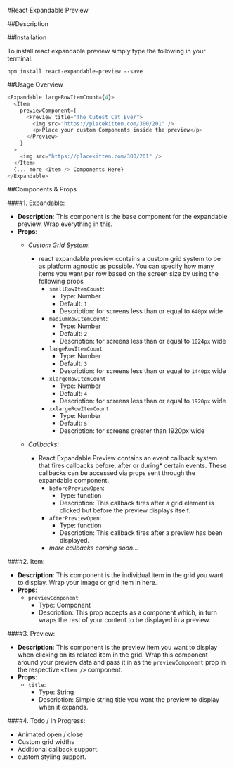 #React Expandable Preview

##Description


##Installation

To install react expandable preview simply type the following in your terminal:
```
npm install react-expandable-preview --save
```

##Usage Overview

```javascript
<Expandable largeRowItemCount={4}>
  <Item
    previewComponent={
      <Preview title="The Cutest Cat Ever">
        <img src="https://placekitten.com/300/201" />
        <p>Place your custom Components inside the preview</p>
      </Preview>
    }
  >
    <img src="https://placekitten.com/300/201" />
  </Item>
  {... more <Item /> Components Here}
</Expandable>
```


##Components & Props

####1. Expandable:
  - **Description**: This component is the base component for the expandable preview. Wrap everything in this.
  - **Props**:
    - *Custom Grid System*:
      - react expandable preview contains a custom grid system to be as platform agnostic as possible. You can specify how many items you want per row based on the screen size by using the following props
        - `smallRowItemCount`:
          - Type: Number
          - Default: `1`
          - Description: for screens less than or equal to `640px` wide
        - `mediumRowItemCount`:
          - Type: Number
          - Default: `2`
          - Description: for screens less than or equal to `1024px` wide
        - `largeRowItemCount`
          - Type: Number
          - Default: `3`
          - Description: for screens less than or equal to `1440px` wide
        - `xlargeRowItemCount`
          - Type: Number
          - Default: `4`
          - Description: for screens less than or equal to `1920px` wide
        - `xxlargeRowItemCount`
          - Type: Number
          - Default: `5`
          - Description: for screens greater than 1920px wide
        
    - *Callbacks*:
      - React Expandable Preview contains an event callback system that fires callbacks before, after or during* certain events. These callbacks can be accessed via props sent through the expandable component.
        - `beforePreviewOpen`:
          - Type: function
          - Description: This callback fires after a grid element is clicked but before the preview displays itself.
        - `afterPreviewOpen`:
          - Type: function
          - Description: This callback fires after a preview has been displayed.
        - *more callbacks coming soon...*
  
####2. Item:
  - **Description**: This component is the individual item in the grid you want to display. Wrap your image or grid item in here.
  - **Props**:
    - `previewComponent`
      - Type: Component
      - Description: This prop accepts <Preview /> as a component which, in turn wraps the rest of your content to be displayed in a preview.

####3. Preview:
  - **Description**: This component is the preview item you want to display when clicking on its related item in the grid. Wrap this component around your preview data and pass it in as the `previewComponent` prop in the respective `<Item />` component.
  - **Props**:
    - `title`:
      - Type: String
      - Description: Simple string title you want the preview to display when it expands.
      
####4. Todo / In Progress:

  - Animated open / close
  - Custom grid widths
  - Additional callback support.
  - custom styling support.
  
  
